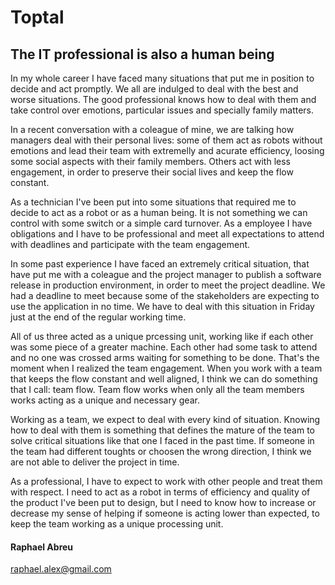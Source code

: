 # Toptal
## The IT professional is also a human being

In my whole career I have faced many situations that put me in position to decide and act promptly. We all are indulged to deal with the best and worse situations. The good professional knows how to deal with them and take control over emotions, particular issues and specially family matters. 

In a recent conversation with a coleague of mine, we are talking how managers deal with their personal lives: some of them act as robots without emotions and lead their team with extremelly and acurate efficiency, loosing some social aspects with their family members. Others act with less engagement, in order to preserve their social lives and keep the flow constant.

As a technician I've been put into some situations that required me to decide to act as a robot or as a human being. It is not something we can control with some switch or a simple card turnover. As a employee I have obligations and I have to be professional and meet all expectations to attend with deadlines and participate with the team engagement.

In some past experience I have faced an extremely critical situation, that have put me with a coleague and the project manager to publish a software release in production environment, in order to meet the project deadline. We had a deadline to meet because some of the stakeholders are expecting to use the application in no time. We have to deal with this situation in Friday just at the end of the regular working time.

All of us three acted as a unique prcessing unit, working like if each other was some piece of a greater machine. Each other had some task to attend and no one was crossed arms waiting for something to be done. That's the moment when I realized the team engagement. When you work with a team that keeps the flow constant and well aligned, I think we can do something that I call: team flow. Team flow works when only all the team members works acting as a unique and necessary gear.

Working as a team, we expect to deal with every kind of situation. Knowing how to deal with them is something that defines the mature of the team to solve critical situations like that one I faced in the past time. If someone in the team had different toughts or choosen the wrong direction, I think we are not able to deliver the project in time.

As a professional, I have to expect to work with other people and treat them with respect. I need to act as a robot in terms of efficiency and quality of the product I've been put to design, but I need to know how to increase or decrease my sense of helping if someone is acting lower than expected, to keep the team working as a unique processing unit.

#### Raphael Abreu

raphael.alex@gmail.com
